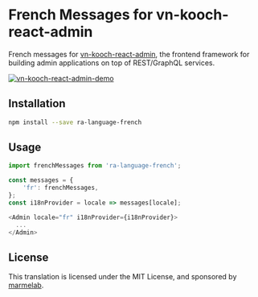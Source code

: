 # French Messages for vn-kooch-react-admin

French messages for [vn-kooch-react-admin](https://github.com/marmelab/vn-kooch-react-admin), the frontend framework for building admin applications on top of REST/GraphQL services.

[![vn-kooch-react-admin-demo](https://marmelab.com/vn-kooch-react-admin/img/vn-kooch-react-admin-demo-still.png)](https://vimeo.com/268958716)

## Installation

```sh
npm install --save ra-language-french
```

## Usage

```js
import frenchMessages from 'ra-language-french';

const messages = {
    'fr': frenchMessages,
};
const i18nProvider = locale => messages[locale];

<Admin locale="fr" i18nProvider={i18nProvider}>
  ...
</Admin>
```

## License

This translation is licensed under the MIT License, and sponsored by [marmelab](http://marmelab.com).
